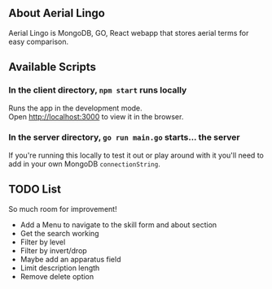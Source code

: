 ## About Aerial Lingo
Aerial Lingo is MongoDB, GO, React webapp that stores aerial terms for easy comparison.

## Available Scripts

### In the client directory, `npm start` runs locally

Runs the app in the development mode.<br />
Open [http://localhost:3000](http://localhost:3000) to view it in the browser.

### In the server directory, `go run main.go` starts... the server

If you're running this locally to test it out or play around with it you'll need to add in your own MongoDB `connectionString`.

## TODO List

So much room for improvement!
* Add a Menu to navigate to the skill form and about section
* Get the search working
* Filter by level
* Filter by invert/drop
* Maybe add an apparatus field
* Limit description length
* Remove delete option
